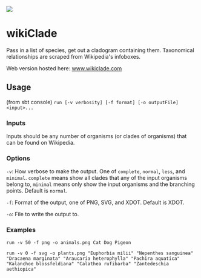[![](https://jitpack.io/v/d-shapiro/wikiClade.svg)](https://jitpack.io/#d-shapiro/wikiClade)

# wikiClade

Pass in a list of species, get out a cladogram containing them.
Taxonomical relationships are scraped from Wikipedia's infoboxes.

Web version hosted here: www.wikiclade.com

## Usage

(from sbt console) `run [-v verbosity] [-f format] [-o outputFile] <input>...`

### Inputs

Inputs should be any number of organisms (or clades of organisms) that can be found on Wikipedia.

### Options

`-v`: How verbose to make the output. One of `complete`, `normal`, `less`, and `minimal`. `complete` means show all clades that any of the input organisms belong to, `minimal` means only show the input organisms and the branching points. Default is `normal`.

`-f`: Format of the output, one of PNG, SVG, and XDOT. Default is XDOT.

`-o`: File to write the output to.

### Examples

`run -v 50 -f png -o animals.png Cat Dog Pigeon`

`run -v 0 -f svg -o plants.png "Euphorbia milii" "Nepenthes sanguinea" "Dracaena marginata" "Araucaria heterophylla" "Pachira aquatica" "Kalanchoe blossfeldiana" "Calathea rufibarba" "Zantedeschia aethiopica"`
